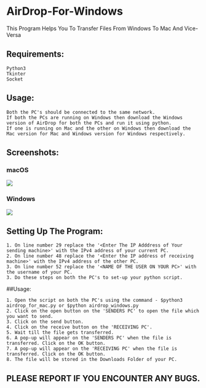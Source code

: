 # AirDrop-For-Windows
This Program Helps You To Transfer Files From Windows To Mac And Vice-Versa

## Requirements:
```
Python3
Tkinter
Socket
```

## Usage:
```
Both the PC's should be connected to the same network.
If both the PCs are running on Windows then download the Windows version of AirDrop for both the PCs and run it using python.
If one is running on Mac and the other on Windows then download the Mac version for Mac and Windows version for Windows respectively.
```

## Screenshots:

### macOS
![](https://raw.github.com/rohit25-1/AirDrop-For-Windows/master/Screenshots/ss_mac.png)

### Windows
![](https://raw.github.com/rohit25-1/AirDrop-For-Windows/master/Screenshots/ss_windows.jpeg)

## Setting Up The Program:
```
1. On line number 29 replace the '<Enter The IP Adddress of Your sending machine>' with the IPv4 address of your current PC.
2. On line number 48 replace the '<Enter the IP address of receiving machine>' with the IPv4 address of the other PC.
3. On line number 52 replace the '<NAME OF THE USER ON YOUR PC>' with the username of your PC.
3. Do these steps on both the PC's to set-up your python script.
```

##Usage:
```
1. Open the script on both the PC's using the command - $python3 airdrop_for_mac.py or $python airdrop_windows.py 
2. Click on the open button on the 'SENDERS PC' to open the file which you want to send.
3. Click on the send button.
4. Click on the receive button on the 'RECEIVING PC'.
5. Wait till the file gets transferred.
6. A pop-up will appear on the 'SENDERS PC' when the file is transferred. Click on the OK button.
7. A pop-up will appear on the 'RECEIVING PC' when the file is transferred. Click on the OK button.
8. The file will be stored in the Downloads Folder of your PC.

```
## PLEASE REPORT IF YOU ENCOUNTER ANY BUGS.
